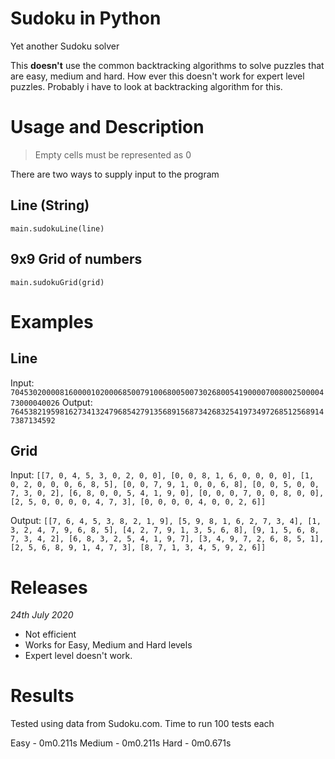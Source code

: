 # Sudoku in Python

Yet another Sudoku solver

This **doesn't** use the common backtracking algorithms to solve puzzles that are easy, medium and hard. How ever this doesn't work for expert level puzzles. Probably i have to look at backtracking algorithm for this.

# Usage and Description

> Empty cells must be represented as 0

There are two ways to supply input to the program

## Line (String)

`main.sudokuLine(line)`

## 9x9 Grid of numbers

`main.sudokuGrid(grid)`

# Examples

## Line

Input: `704530200008160000102000685007910068005007302680054190000700800250000473000040026`
Output: `76453821959816273413247968542791356891568734268325419734972685125689147387134592`


## Grid

Input: `[[7, 0, 4, 5, 3, 0, 2, 0, 0], [0, 0, 8, 1, 6, 0, 0, 0, 0], [1, 0, 2, 0, 0, 0, 6, 8, 5], [0, 0, 7, 9, 1, 0, 0, 6, 8], [0, 0, 5, 0, 0, 7, 3, 0, 2], [6, 8, 0, 0, 5, 4, 1, 9, 0], [0, 0, 0, 7, 0, 0, 8, 0, 0], [2, 5, 0, 0, 0, 0, 4, 7, 3], [0, 0, 0, 0, 4, 0, 0, 2, 6]]`

Output: `[[7, 6, 4, 5, 3, 8, 2, 1, 9], [5, 9, 8, 1, 6, 2, 7, 3, 4], [1, 3, 2, 4, 7, 9, 6, 8, 5], [4, 2, 7, 9, 1, 3, 5, 6, 8], [9, 1, 5, 6, 8, 7, 3, 4, 2], [6, 8, 3, 2, 5, 4, 1, 9, 7], [3, 4, 9, 7, 2, 6, 8, 5, 1], [2, 5, 6, 8, 9, 1, 4, 7, 3], [8, 7, 1, 3, 4, 5, 9, 2, 6]]`

# Releases

*24th July 2020*

* Not efficient
* Works for Easy, Medium and Hard levels
* Expert level doesn't work.

# Results

Tested using data from Sudoku.com. Time to run 100 tests each

Easy - 0m0.211s
Medium - 0m0.211s
Hard - 0m0.671s